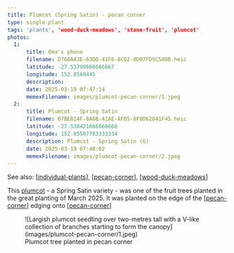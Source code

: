 ```yaml
---
title: Plumcot (Spring Satin) - pecan corner
type: single-plant
tags: 'plants', 'wood-duck-meadows', 'stone-fruit', 'plumcot'
photos:
  1:
      title: Oma's phone
      filename: D760A43E-63DD-41F6-8CD2-8D07FD5C580B.heic
      latitude: -27.53799666666667
      longitude: 152.0560445
      description: 
      date: 2025-03-19 07:47:14
      memexFilename: images/plumcot-pecan-corner/1.jpeg
  2:
      title: Plumcot - Spring Satin
      filename: 07BEB14F-8A6B-41AE-AFD5-8F0D62841F45.heic
      latitude: -27.538421666666668
      longitude: 152.05587783333334
      description: Plumcot - Spring Satin (G)
      date: 2025-03-19 07:48:02
      memexFilename: images/plumcot-pecan-corner/2.jpeg
---
```


See also: [[individual-plants]], [[pecan-corner]], [[wood-duck-meadows]]

This [plumcot](https://en.wikipedia.org/wiki/Plucot) - a Spring Satin variety - was one of the fruit trees planted in the great planting of March 2025. It was planted on the edge of the [[pecan-corner]] edging onto [[pecan-corner]]

<figure markdown>
![Largish plumcot seedling over two-metres tall with a V-like collection of branches starting to form the canopy](images/plumcot-pecan-corner/1.jpeg)
<figcaption>Plumcot tree planted in pecan corner</figcaption>
</figure>


[//begin]: # "Autogenerated link references for markdown compatibility"
[individual-plants]: individual-plants "Individual plants"
[pecan-corner]: ../pecan-corner "Pecan corner"
[wood-duck-meadows]: ../wood-duck-meadows "Wood duck meadows"
[//end]: # "Autogenerated link references"
